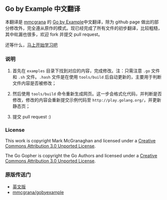 ## Go by Example 中文翻译

本翻译是 [mmcgrana](https://github.com/mmcgrana) 的 [Go by Example](https://github.com/mmcgrana/gobyexample)中文翻译，除为 github page 做出的部分修改外，完全遵从原作的模式。现已经完成了所有文件的初步翻译，比较粗糙，其中纰漏也很多，欢迎 fork 并提交 pull request。

还等什么，[马上开始学习吧](http://gobyexample.everyx.in/)

### 说明

1. 首先在 `examples` 目录下找到对应的内容，完成修改。注：只需注意 `.go` 文件和 `.sh` 文件。`.hash` 文件是在使用 `tools/build` 后自动更新的，主要用于判断文件内容是否被修改；

2. 然后使用 `tools/build` 命令重新生成网页。这一步会格式化代码，并判断是否修改，修改的内容会重新提交示例代码至 `http://play.golang.org/`，并更新静态页；

3. 提交 pull request :)

### License

This work is copyright Mark McGranaghan and licensed under a
[Creative Commons Attribution 3.0 Unported License](http://creativecommons.org/licenses/by/3.0/).

The Go Gopher is copyright the Go Authors and licensed under a
[Creative Commons Attribution 3.0 Unported License](http://creativecommons.org/licenses/by/3.0/).

### 原版传送门

- [英文版](https://gobyexample.com)
- [mmcgrana/gobyexample](https://github.com/mmcgrana/gobyexample)
